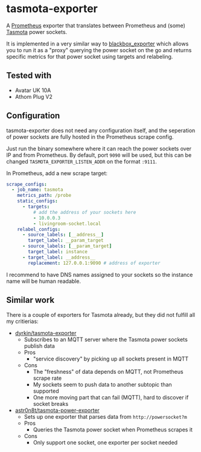 # tasmota-exporter

A [Prometheus](prometheus.io) exporter that translates between Prometheus and (some) [Tasmota](https://tasmota.github.io/docs/) power sockets.

It is implemented in a very similar way to [blackbox_exporter](https://github.com/prometheus/blackbox_exporter) which allows you to run it
as a "proxy" querying the power socket on the go and returns specific metrics for that power socket using targets and relabeling.

## Tested with

- Avatar UK 10A
- Athom Plug V2

## Configuration

tasmota-exporter does not need any configuration itself, and the seperation of power sockets are fully hosted in the Prometheus
scrape config.

Just run the binary somewhere where it can reach the power sockets over IP and from Prometheus.
By default, port `9090` will be used, but this can be changed `TASMOTA_EXPORTER_LISTEN_ADDR` on
the format `:9111`.

In Prometheus, add a new scrape target:

```yaml
scrape_configs:
  - job_name: tasmota
    metrics_path: /probe
    static_configs:
      - targets:
          # add the address of your sockets here
          - 10.0.0.3
          - livingroom-socket.local
    relabel_configs:
      - source_labels: [__address__]
        target_label: __param_target
      - source_labels: [__param_target]
        target_label: instance
      - target_label: __address__
        replacement: 127.0.0.1:9090 # address of exporter
```

I recommend to have DNS names assigned to your sockets so the instance name will be human readable.

## Similar work

There is a couple of exporters for Tasmota already, but they did not fulfill all my critierias:

- [dyrkin/tasmota-exporter](https://github.com/dyrkin/tasmota-exporter)
  - Subscribes to an MQTT server where the Tasmota power sockets publish data
  - Pros
    - "service discovery" by picking up all sockets present in MQTT
  - Cons
    - The "freshness" of data depends on MQTT, not Prometheus scrape rate
    - My sockets seem to push data to another subtopic than supported
    - One more moving part that can fail (MQTT), hard to discover if socket breaks
- [astr0n8t/tasmota-power-exporter](https://github.com/astr0n8t/tasmota-power-exporter)
  - Sets up one exporter that parses data from `http://powersocket?m`
  - Pros
    - Queries the Tasmota power socket when Prometheus scrapes it
  - Cons
    - Only support one socket, one exporter per socket needed
